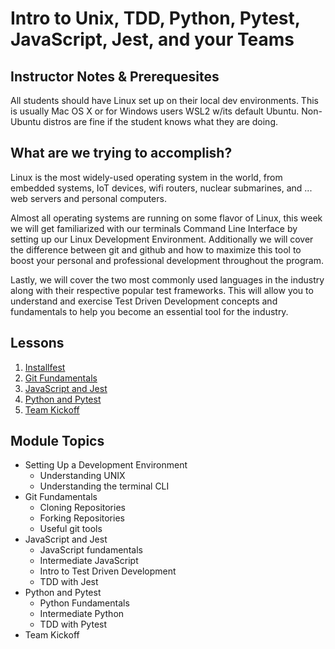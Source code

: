 # Intro to Unix, TDD, Python, Pytest, JavaScript, Jest, and your Teams

## Instructor Notes & Prerequesites

All students should have Linux set up on their local dev environments. This is usually Mac OS X or for Windows users WSL2 w/its default Ubuntu. Non-Ubuntu distros are fine if the student knows what they are doing.

## What are we trying to accomplish?

Linux is the most widely-used operating system in the world, from embedded systems, IoT devices, wifi routers, nuclear submarines, and ... web servers and personal computers.

Almost all operating systems are running on some flavor of Linux, this week we will get familiarized with our terminals Command Line Interface by setting up our Linux Development Environment. Additionally we will cover the difference between git and github and how to maximize this tool to boost your personal and professional development throughout the program.

Lastly, we will cover the two most commonly used languages in the industry along with their respective popular test frameworks. This will allow you to understand and exercise Test Driven Development concepts and fundamentals to help you become an essential tool for the industry.

## Lessons

1. [Installfest](./1-installfest/)
2. [Git Fundamentals](./2-git-and-github/)
3. [JavaScript and Jest](./3-js-jest-intro/)
4. [Python and Pytest](./4-python-pytest-intro/)
5. [Team Kickoff](./5-Team-Kickoff/)

## Module Topics

- Setting Up a Development Environment
  - Understanding UNIX
  - Understanding the terminal CLI
- Git Fundamentals
  - Cloning Repositories
  - Forking Repositories
  - Useful git tools
- JavaScript and Jest
  - JavaScript fundamentals
  - Intermediate JavaScript
  - Intro to Test Driven Development
  - TDD with Jest
- Python and Pytest
  - Python Fundamentals
  - Intermediate Python
  - TDD with Pytest
- Team Kickoff
